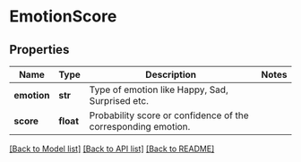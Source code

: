 # EmotionScore

## Properties
Name | Type | Description | Notes
------------ | ------------- | ------------- | -------------
**emotion** | **str** | Type of emotion like Happy, Sad, Surprised etc. | 
**score** | **float** | Probability score or confidence of the corresponding emotion. | 

[[Back to Model list]](../README.md#documentation-for-models) [[Back to API list]](../README.md#documentation-for-api-endpoints) [[Back to README]](../README.md)


